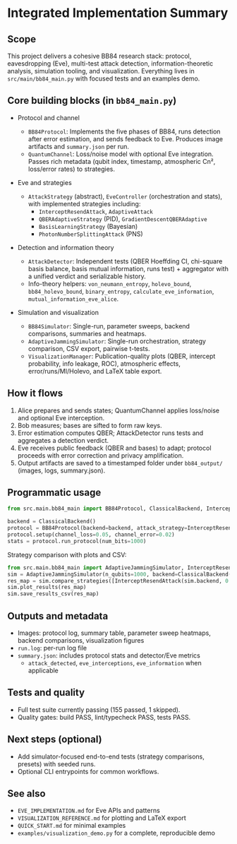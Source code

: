 # Integrated Implementation Summary

## Scope
This project delivers a cohesive BB84 research stack: protocol, eavesdropping (Eve), multi-test attack detection, information-theoretic analysis, simulation tooling, and visualization. Everything lives in `src/main/bb84_main.py` with focused tests and an examples demo.

## Core building blocks (in `bb84_main.py`)

- Protocol and channel
  - `BB84Protocol`: Implements the five phases of BB84, runs detection after error estimation, and sends feedback to Eve. Produces image artifacts and `summary.json` per run.
  - `QuantumChannel`: Loss/noise model with optional Eve integration. Passes rich metadata (qubit index, timestamp, atmospheric Cn², loss/error rates) to strategies.

- Eve and strategies
  - `AttackStrategy` (abstract), `EveController` (orchestration and stats), with implemented strategies including:
    - `InterceptResendAttack`, `AdaptiveAttack`
    - `QBERAdaptiveStrategy` (PID), `GradientDescentQBERAdaptive`
    - `BasisLearningStrategy` (Bayesian)
    - `PhotonNumberSplittingAttack` (PNS)

- Detection and information theory
  - `AttackDetector`: Independent tests (QBER Hoeffding CI, chi-square basis balance, basis mutual information, runs test) + aggregator with a unified verdict and serializable history.
  - Info-theory helpers: `von_neumann_entropy`, `holevo_bound`, `bb84_holevo_bound`, `binary_entropy`, `calculate_eve_information`, `mutual_information_eve_alice`.

- Simulation and visualization
  - `BB84Simulator`: Single-run, parameter sweeps, backend comparisons, summaries and heatmaps.
  - `AdaptiveJammingSimulator`: Single-run orchestration, strategy comparison, CSV export, pairwise t-tests.
  - `VisualizationManager`: Publication-quality plots (QBER, intercept probability, info leakage, ROC), atmospheric effects, error/runs/MI/Holevo, and LaTeX table export.

## How it flows
1. Alice prepares and sends states; QuantumChannel applies loss/noise and optional Eve interception.
2. Bob measures; bases are sifted to form raw keys.
3. Error estimation computes QBER; AttackDetector runs tests and aggregates a detection verdict.
4. Eve receives public feedback (QBER and bases) to adapt; protocol proceeds with error correction and privacy amplification.
5. Output artifacts are saved to a timestamped folder under `bb84_output/` (images, logs, summary.json).

## Programmatic usage

```python
from src.main.bb84_main import BB84Protocol, ClassicalBackend, InterceptResendAttack

backend = ClassicalBackend()
protocol = BB84Protocol(backend=backend, attack_strategy=InterceptResendAttack(backend, 0.5))
protocol.setup(channel_loss=0.05, channel_error=0.02)
stats = protocol.run_protocol(num_bits=1000)
```

Strategy comparison with plots and CSV:

```python
from src.main.bb84_main import AdaptiveJammingSimulator, InterceptResendAttack, ClassicalBackend
sim = AdaptiveJammingSimulator(n_qubits=1000, backend=ClassicalBackend())
res_map = sim.compare_strategies([InterceptResendAttack(sim.backend, 0.3)])
sim.plot_results(res_map)
sim.save_results_csv(res_map)
```

## Outputs and metadata

- Images: protocol log, summary table, parameter sweep heatmaps, backend comparisons, visualization figures
- `run.log`: per-run log file
- `summary.json`: includes protocol stats and detector/Eve metrics
  - `attack_detected`, `eve_interceptions`, `eve_information` when applicable

## Tests and quality
- Full test suite currently passing (155 passed, 1 skipped).
- Quality gates: build PASS, lint/typecheck PASS, tests PASS.

## Next steps (optional)
- Add simulator-focused end-to-end tests (strategy comparisons, presets) with seeded runs.
- Optional CLI entrypoints for common workflows.

## See also
- `EVE_IMPLEMENTATION.md` for Eve APIs and patterns
- `VISUALIZATION_REFERENCE.md` for plotting and LaTeX export
- `QUICK_START.md` for minimal examples
- `examples/visualization_demo.py` for a complete, reproducible demo
